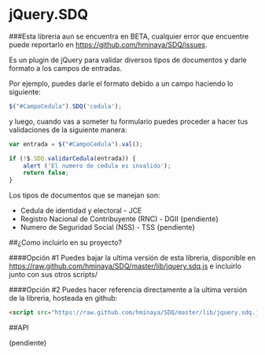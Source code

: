# jQuery.SDQ

###Esta libreria aun se encuentra en BETA, cualquier error que encuentre puede reportarlo en https://github.com/hminaya/SDQ/issues.

Es un plugin de jQuery para validar diversos tipos de documentos y darle formato a los campos de entradas.

Por ejemplo, puedes darle el formato debido a un campo haciendo lo siguiente:

``` javascript
$("#CampoCedula").SDQ('cedula');
```

y luego, cuando vas a someter tu formulario puedes proceder a hacer tus validaciones de la siguiente manera:

``` javascript
var entrada = $("#CampoCedula").val();

if (!$.SDQ.validarCedula(entrada)) {
	alert ('El numero de cedula es invalido');
	return false;
}
```

Los tipos de documentos que se manejan son:
* Cedula de identidad y electoral - JCE
* Registro Nacional de Contribuyente (RNC) - DGII {pendiente}
* Numero de Seguridad Social (NSS) - TSS {pendiente}

##¿Como incluirlo en su proyecto?

####Opción #1
Puedes bajar la ultima versión de esta libreria, disponible en https://raw.github.com/hminaya/SDQ/master/lib/jquery.sdq.js e incluirlo junto con sus otros scripts/

####Opción #2
Puedes hacer referencia directamente a la ultima versión de la libreria, hosteada en github:

``` html
<script src="https://raw.github.com/hminaya/SDQ/master/lib/jquery.sdq.js"></script>
```

##API

(pendiente)